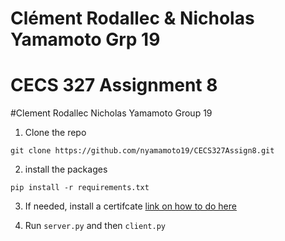 # Clément Rodallec & Nicholas Yamamoto Grp 19
# CECS 327 Assignment 8
#Clement Rodallec Nicholas Yamamoto Group 19

1. Clone the repo
```
git clone https://github.com/nyamamoto19/CECS327Assign8.git
```

2. install the packages
```
pip install -r requirements.txt
```

3. If needed, install a certifcate
[link on how to do here](https://www.mongodb.com/community/forums/t/ssl-certificate-verify-failed-certificate-verify-failed-unable-to-get-local-issuer-certificate-ssl-c-997/208879/2)

4. Run `server.py` and then `client.py`
